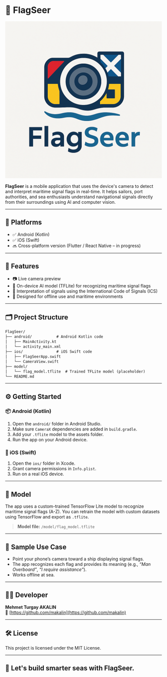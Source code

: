 # 🚩 FlagSeer

![FlagSeer Logo](flagseer_logo.png)

**FlagSeer** is a mobile application that uses the device's camera to detect and interpret maritime signal flags in real-time. It helps sailors, port authorities, and sea enthusiasts understand navigational signals directly from their surroundings using AI and computer vision.

---

## 📱 Platforms

- ✅ Android (Kotlin)
- ✅ iOS (Swift)
- 🔜 Cross-platform version (Flutter / React Native – in progress)

---

## 🎯 Features

- 📷 Live camera preview
- 🧠 On-device AI model (TFLite) for recognizing maritime signal flags
- 🌊 Interpretation of signals using the International Code of Signals (ICS)
- 🛟 Designed for offline use and maritime environments

---

## 🗂 Project Structure

```
FlagSeer/
├── android/           # Android Kotlin code
│   ├── MainActivity.kt
│   └── activity_main.xml
├── ios/               # iOS Swift code
│   ├── FlagSeerApp.swift
│   └── CameraView.swift
├── model/
│   └── flag_model.tflite  # Trained TFLite model (placeholder)
└── README.md
```

---

## ⚙️ Getting Started

### 📦 Android (Kotlin)

1. Open the `android/` folder in Android Studio.
2. Make sure `CameraX` dependencies are added in `build.gradle`.
3. Add your `.tflite` model to the assets folder.
4. Run the app on your Android device.

### 🍎 iOS (Swift)

1. Open the `ios/` folder in Xcode.
2. Grant camera permissions in `Info.plist`.
3. Run on a real iOS device.

---

## 🧠 Model

The app uses a custom-trained TensorFlow Lite model to recognize maritime signal flags (A-Z). You can retrain the model with custom datasets using TensorFlow and export as `.tflite`.

> **Model file:** `/model/flag_model.tflite`

---

## 📸 Sample Use Case

- Point your phone’s camera toward a ship displaying signal flags.
- The app recognizes each flag and provides its meaning (e.g., *“Man Overboard”*, *“I require assistance”*).
- Works offline at sea.

---

## 🧑‍💻 Developer

**Mehmet Turgay AKALIN**  
📍 [https://github.com/makalin](https://github.com/makalin)

---

## 🛠️ License

This project is licensed under the MIT License.

---

## 🌊 Let's build smarter seas with FlagSeer.
